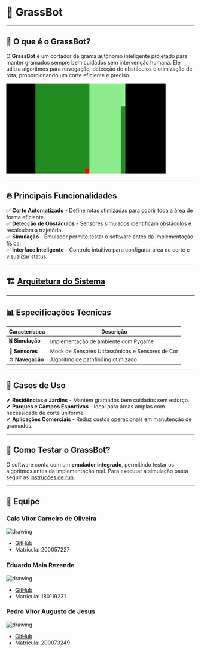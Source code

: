 # 🌱 GrassBot
---
## 🚀 O que é o GrassBot?
O **GrassBot** é um cortador de grama autônomo inteligente projetado para manter gramados sempre bem cuidados sem intervenção humana. Ele utiliza algoritmos para navegação, detecção de obstáculos e otimização de rota, proporcionando um corte eficiente e preciso.


![GrassBot](https://raw.githubusercontent.com/PI2-GrassBot/Docs/refs/heads/main/assets/simulation.gif)

---

## 🔥 Principais Funcionalidades
✅ **Corte Automatizado** - Define rotas otimizadas para cobrir toda a área de forma eficiente.  
✅ **Detecção de Obstáculos** - Sensores simulados identificam obstáculos e recalculam a trajetória.  
✅ **Simulação** - Emulador permite testar o software antes da implementação física.  
✅ **Interface Inteligente** - Controle intuitivo para configurar área de corte e visualizar status.  

---

## 🏗 [Arquitetura do Sistema](arquitetura.md)



---

## 📊 Especificações Técnicas
| Característica           | Descrição                              |
|-------------------------|--------------------------------------|
| 🖥 **Simulação**      |  Implementação de ambiente com Pygame       |
| 📡 **Sensores**       |   Mock de Sensores Ultrassônicos e Sensores de Cor      |
| ⚙ **Navegação**      | Algoritmo de pathfinding otimizado  |

---

## 🎯 Casos de Uso
✔ **Residências e Jardins** - Mantém gramados bem cuidados sem esforço.  
✔ **Parques e Campos Esportivos** - Ideal para áreas amplas com necessidade de corte uniforme.  
✔ **Aplicações Comerciais** - Reduz custos operacionais em manutenção de gramados.  

---

## 📌 Como Testar o GrassBot?
O software conta com um **emulador integrado**, permitindo testar os algoritmos antes da implementação real. Para executar a simulação basta seguir as [instruções de run](https://pi2-grassbot.github.io/Docs/comoRodar/).

---


## 🤝 Equipe

### Caio Vitor Carneiro de Oliveira

<img src="https://github.com/caiozim112.png" alt="drawing" width="200"/>

- [GitHub](github.com/caiozim112)
- Matricula: 200057227

### Eduardo Maia Rezende

<img src="https://github.com/eduardomr.png" alt="drawing" width="200"/>

- [GitHub](github.com/eduardomr)
- Matricula: 180119231

### Pedro Vitor Augusto de Jesus

<img src="https://github.com/Peedrooo.png" alt="drawing" width="200"/>

- [GitHub](github.com/Peedrooo)
- Matricula: 200073249

